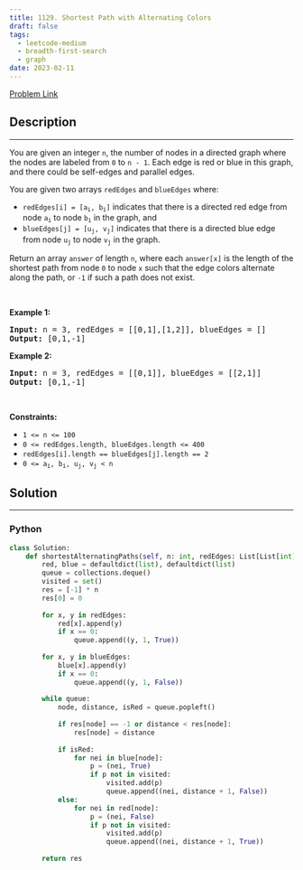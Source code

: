 ```yaml
---
title: 1129. Shortest Path with Alternating Colors
draft: false
tags: 
  - leetcode-medium
  - breadth-first-search
  - graph
date: 2023-02-11
---
```


[Problem Link](https://leetcode.com/problems/shortest-path-with-alternating-colors/)

## Description

---
<p>You are given an integer <code>n</code>, the number of nodes in a directed graph where the nodes are labeled from <code>0</code> to <code>n - 1</code>. Each edge is red or blue in this graph, and there could be self-edges and parallel edges.</p>

<p>You are given two arrays <code>redEdges</code> and <code>blueEdges</code> where:</p>

<ul>
	<li><code>redEdges[i] = [a<sub>i</sub>, b<sub>i</sub>]</code> indicates that there is a directed red edge from node <code>a<sub>i</sub></code> to node <code>b<sub>i</sub></code> in the graph, and</li>
	<li><code>blueEdges[j] = [u<sub>j</sub>, v<sub>j</sub>]</code> indicates that there is a directed blue edge from node <code>u<sub>j</sub></code> to node <code>v<sub>j</sub></code> in the graph.</li>
</ul>

<p>Return an array <code>answer</code> of length <code>n</code>, where each <code>answer[x]</code> is the length of the shortest path from node <code>0</code> to node <code>x</code> such that the edge colors alternate along the path, or <code>-1</code> if such a path does not exist.</p>

<p>&nbsp;</p>
<p><strong class="example">Example 1:</strong></p>

<pre>
<strong>Input:</strong> n = 3, redEdges = [[0,1],[1,2]], blueEdges = []
<strong>Output:</strong> [0,1,-1]
</pre>

<p><strong class="example">Example 2:</strong></p>

<pre>
<strong>Input:</strong> n = 3, redEdges = [[0,1]], blueEdges = [[2,1]]
<strong>Output:</strong> [0,1,-1]
</pre>

<p>&nbsp;</p>
<p><strong>Constraints:</strong></p>

<ul>
	<li><code>1 &lt;= n &lt;= 100</code></li>
	<li><code>0 &lt;= redEdges.length,&nbsp;blueEdges.length &lt;= 400</code></li>
	<li><code>redEdges[i].length == blueEdges[j].length == 2</code></li>
	<li><code>0 &lt;= a<sub>i</sub>, b<sub>i</sub>, u<sub>j</sub>, v<sub>j</sub> &lt; n</code></li>
</ul>


## Solution

---
### Python
``` py title='shortest-path-with-alternating-colors'
class Solution:
    def shortestAlternatingPaths(self, n: int, redEdges: List[List[int]], blueEdges: List[List[int]]) -> List[int]:
        red, blue = defaultdict(list), defaultdict(list)
        queue = collections.deque()
        visited = set()
        res = [-1] * n
        res[0] = 0
        
        for x, y in redEdges:
            red[x].append(y)
            if x == 0:
                queue.append((y, 1, True))
        
        for x, y in blueEdges:
            blue[x].append(y)
            if x == 0:
                queue.append((y, 1, False))
        
        while queue:
            node, distance, isRed = queue.popleft()
            
            if res[node] == -1 or distance < res[node]:
                res[node] = distance
            
            if isRed:
                for nei in blue[node]:
                    p = (nei, True)
                    if p not in visited:
                        visited.add(p)
                        queue.append((nei, distance + 1, False))
            else:
                for nei in red[node]:
                    p = (nei, False)
                    if p not in visited:
                        visited.add(p)
                        queue.append((nei, distance + 1, True))
        
        return res
        
        
```


